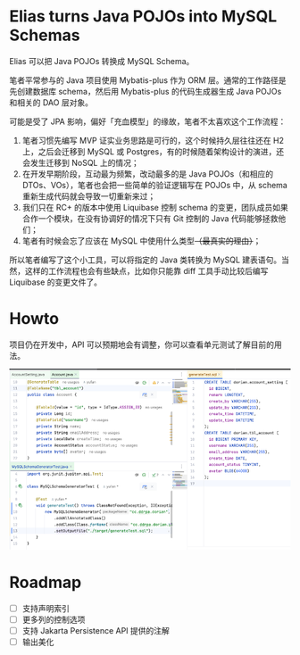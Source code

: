 # Elias turns Java POJOs into MySQL Schemas

Elias 可以把 Java POJOs 转换成 MySQL Schema。

笔者平常参与的 Java 项目使用 Mybatis-plus 作为 ORM 层。通常的工作路径是先创建数据库 schema，然后用 Mybatis-plus 的代码生成器生成 Java POJOs 和相关的 DAO 层对象。

可能是受了 JPA 影响，偏好「充血模型」的缘故，笔者不太喜欢这个工作流程：

1. 笔者习惯先编写 MVP 证实业务思路是可行的，这个时候持久层往往还在 H2 上，之后会迁移到 MySQL 或 Postgres，有的时候随着架构设计的演进，还会发生迁移到 NoSQL 上的情况；
2. 在开发早期阶段，互动最为频繁，改动最多的是 Java POJOs（和相应的 DTOs、VOs），笔者也会把一些简单的验证逻辑写在 POJOs 中，从 schema 重新生成代码就会导致一切重新来过；
3. 我们只在 RC+ 的版本中使用 Liquibase 控制 schema 的变更，团队成员如果合作一个模块，在没有协调好的情况下只有 Git 控制的 Java 代码能够拯救他们；
4. 笔者有时候会忘了应该在 MySQL 中使用什么类型<del>（最真实的理由）</del>；

所以笔者编写了这个小工具，可以将指定的 Java 类转换为 MySQL 建表语句。当然，这样的工作流程也会有些缺点，比如你只能靠 diff 工具手动比较后编写 Liquibase 的变更文件了。

# Howto

项目仍在开发中，API 可以预期地会有调整，你可以查看单元测试了解目前的用法。

![](./showcase.png)

# Roadmap

- [ ] 支持声明索引
- [ ] 更多列的控制选项
- [ ] 支持 Jakarta Persistence API 提供的注解
- [ ] 输出美化

